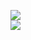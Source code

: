 [![](https://img.shields.io/badge/Made%20With-Github%20Spray-lightgrey.svg?style=for-the-badge&logo=github)](https://github.com/Annihil/github-spray#20168)  
[![](https://i.imgur.com/2DrTn0Z.gif)](https://github.com/Annihil/github-spray)